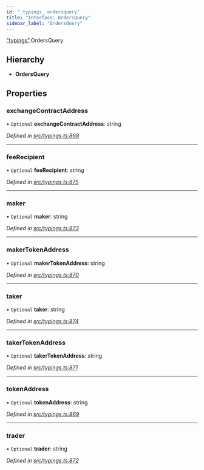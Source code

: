 ```yaml
---
id: "_typings_.ordersquery"
title: "Interface: OrdersQuery"
sidebar_label: "OrdersQuery"
---
```


["typings"](../modules/_typings_.md).OrdersQuery

## Hierarchy

* **OrdersQuery**

## Properties

### exchangeContractAddress

• `Optional` **exchangeContractAddress**: string

*Defined in [src/typings.ts:868](https://github.com/trustlines-protocol/clientlib/blob/4830efe/src/typings.ts#L868)*

___

### feeRecipient

• `Optional` **feeRecipient**: string

*Defined in [src/typings.ts:875](https://github.com/trustlines-protocol/clientlib/blob/4830efe/src/typings.ts#L875)*

___

### maker

• `Optional` **maker**: string

*Defined in [src/typings.ts:873](https://github.com/trustlines-protocol/clientlib/blob/4830efe/src/typings.ts#L873)*

___

### makerTokenAddress

• `Optional` **makerTokenAddress**: string

*Defined in [src/typings.ts:870](https://github.com/trustlines-protocol/clientlib/blob/4830efe/src/typings.ts#L870)*

___

### taker

• `Optional` **taker**: string

*Defined in [src/typings.ts:874](https://github.com/trustlines-protocol/clientlib/blob/4830efe/src/typings.ts#L874)*

___

### takerTokenAddress

• `Optional` **takerTokenAddress**: string

*Defined in [src/typings.ts:871](https://github.com/trustlines-protocol/clientlib/blob/4830efe/src/typings.ts#L871)*

___

### tokenAddress

• `Optional` **tokenAddress**: string

*Defined in [src/typings.ts:869](https://github.com/trustlines-protocol/clientlib/blob/4830efe/src/typings.ts#L869)*

___

### trader

• `Optional` **trader**: string

*Defined in [src/typings.ts:872](https://github.com/trustlines-protocol/clientlib/blob/4830efe/src/typings.ts#L872)*
